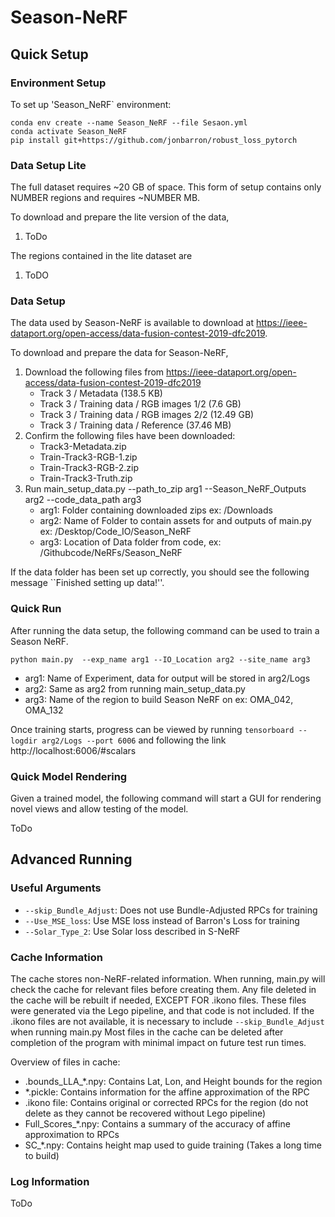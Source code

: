 # Season-NeRF

## Quick Setup
### Environment Setup
To set up 'Season_NeRF` environment:

    conda env create --name Season_NeRF --file Sesaon.yml
    conda activate Season_NeRF
    pip install git+https://github.com/jonbarron/robust_loss_pytorch

### Data Setup Lite
The full dataset requires ~20 GB of space.
This form of setup contains only NUMBER regions and requires ~NUMBER MB.

To download and prepare the lite version of the data,

1. ToDo

The regions contained in the lite dataset are

1. ToDO

### Data Setup
The data used by Season-NeRF is available to download at https://ieee-dataport.org/open-access/data-fusion-contest-2019-dfc2019.

To download and prepare the data for Season-NeRF,

1. Download the following files from https://ieee-dataport.org/open-access/data-fusion-contest-2019-dfc2019
   - Track 3 / Metadata	(138.5 KB)
   - Track 3 / Training data / RGB images 1/2	(7.6 GB)
   - Track 3 / Training data / RGB images 2/2	(12.49 GB)
   - Track 3 / Training data / Reference	(37.46 MB)
2. Confirm the following files have been downloaded:
   - Track3-Metadata.zip
   - Train-Track3-RGB-1.zip
   - Train-Track3-RGB-2.zip
   - Train-Track3-Truth.zip
3. Run main_setup_data.py  --path_to_zip arg1 --Season_NeRF_Outputs arg2 --code_data_path arg3
   - arg1: Folder containing downloaded zips ex: /Downloads
   - arg2: Name of Folder to contain assets for and outputs of main.py ex: /Desktop/Code_IO/Season_NeRF
   - arg3: Location of Data folder from code, ex: /Githubcode/NeRFs/Season_NeRF
   
If the data folder has been set up correctly, you should see the following message ``Finished setting up data!''.

### Quick Run
After running the data setup, the following command can be used to train a Season NeRF.

``
python main.py  --exp_name arg1 --IO_Location arg2 --site_name arg3
``
- arg1: Name of Experiment, data for output will be stored in arg2/Logs
- arg2: Same as arg2 from running main_setup_data.py
- arg3: Name of the region to build Season NeRF on ex: OMA_042, OMA_132

Once training starts, progress can be viewed by running
``
tensorboard --logdir arg2/Logs --port 6006
``
and following the link http://localhost:6006/#scalars

### Quick Model Rendering
Given a trained model, the following command will start a GUI for rendering novel views and allow testing of the model.

ToDo

## Advanced Running
### Useful Arguments
- ``--skip_Bundle_Adjust``: Does not use Bundle-Adjusted RPCs for training
- ``--Use_MSE_loss``: Use MSE loss instead of Barron's Loss for training
- ``--Solar_Type_2``: Use Solar loss described in S-NeRF

### Cache Information
The cache stores non-NeRF-related information.
When running, main.py will check the cache for relevant files before creating them.
Any file deleted in the cache will be rebuilt if needed, EXCEPT FOR .ikono files.
These files were generated via the Lego pipeline, and that code is not included.
If the .ikono files are not available, it is necessary to include ``--skip_Bundle_Adjust`` when running main.py
Most files in the cache can be deleted after completion of the program with minimal impact on future test run times.

Overview of files in cache:
- .bounds_LLA_*.npy: Contains Lat, Lon, and Height bounds for the region
- *.pickle: Contains information for the affine approximation of the RPC
- .ikono file: Contains original or corrected RPCs for the region (do not delete as they cannot be recovered without Lego pipeline)
- Full_Scores_*.npy: Contains a summary of the accuracy of affine approximation to RPCs
- SC_*.npy: Contains height map used to guide training (Takes a long time to build)

### Log Information
ToDo
